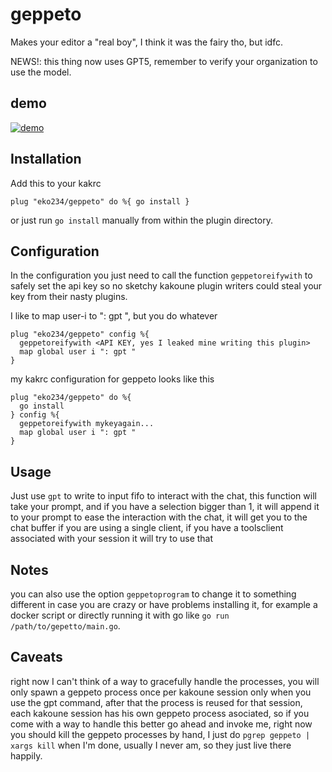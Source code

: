 # geppeto
Makes your editor a "real boy", I think it was the fairy tho, but idfc.

NEWS!: this thing now uses GPT5, remember to verify your organization to use the model.

## demo
[![demo](https://asciinema.org/a/ZlmzWXqY77agtaEfW03sGYoEZ.svg)](https://asciinema.org/a/ZlmzWXqY77agtaEfW03sGYoEZ?autoplay=1)

## Installation
Add this to your kakrc
``` kak
plug "eko234/geppeto" do %{ go install }
```
or just run `go install` manually from within the plugin directory.

## Configuration
In the configuration you just need to call the function `geppetoreifywith`
to safely set the api key so no sketchy kakoune plugin writers could steal your
key from their nasty plugins.

I like to map user-i to ": gpt ", but you do whatever
``` kak
plug "eko234/geppeto" config %{
  geppetoreifywith <API KEY, yes I leaked mine writing this plugin>
  map global user i ": gpt "
}
```
my kakrc configuration for geppeto looks like this

``` kak
plug "eko234/geppeto" do %{
  go install
} config %{
  geppetoreifywith mykeyagain...
  map global user i ": gpt "
}
```

## Usage
Just use `gpt` to write to input fifo to interact with the chat, this function will take your prompt, and if you have a selection bigger than 1, it will append it to your prompt to ease the interaction with the chat, it will get you to the chat buffer if you are using a single client, if you have a toolsclient associated with your session it will try to use
that

## Notes
you can also use the option `geppetoprogram` to change it to something different in case you are crazy or have problems installing it, for example a docker script or
directly running it with go like `go run /path/to/gepetto/main.go`.

## Caveats
right now I can't think of a way to gracefully handle the processes, you will only spawn a geppeto process once per kakoune session only when you use the gpt command, after that
the process is reused for that session, each kakoune session has his own geppeto process asociated, so if you come with a way to handle this better go ahead and invoke me, right
now you should kill the geppeto processes by hand, I just do `pgrep geppeto | xargs kill` when I'm done, usually I never am, so they just live there happily.
